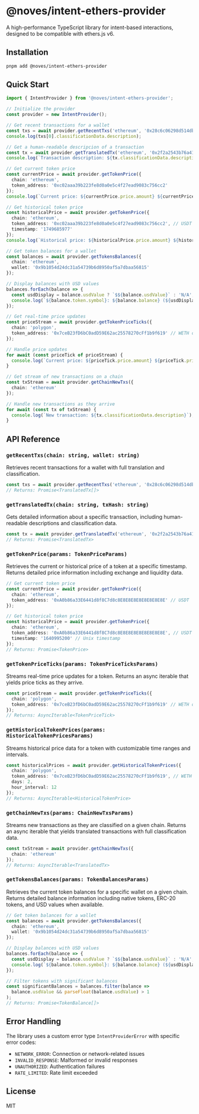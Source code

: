 # @noves/intent-ethers-provider

A high-performance TypeScript library for intent-based interactions, designed to be compatible with ethers.js v6.


## Installation

```bash
pnpm add @noves/intent-ethers-provider
```

## Quick Start

```typescript
import { IntentProvider } from '@noves/intent-ethers-provider';

// Initialize the provider
const provider = new IntentProvider();

// Get recent transactions for a wallet
const txs = await provider.getRecentTxs('ethereum', '0x28c6c06298d514db089934071355e5743bf21d60');
console.log(txs[0].classificationData.description);

// Get a human-readable descripcion of a transaction
const tx = await provider.getTranslatedTx('ethereum', '0x2f2a2543b76a4166549f7aab2e75bef0aefc5b0f');
console.log(`Transaction description: ${tx.classificationData.description}`);

// Get current token price
const currentPrice = await provider.getTokenPrice({
  chain: 'ethereum',
  token_address: '0xc02aaa39b223fe8d0a0e5c4f27ead9083c756cc2'
});
console.log(`Current price: ${currentPrice.price.amount} ${currentPrice.price.currency}`);

// Get historical token price
const historicalPrice = await provider.getTokenPrice({
  chain: 'ethereum',
  token_address: '0xc02aaa39b223fe8d0a0e5c4f27ead9083c756cc2', // USDT
  timestamp: '1749685977'
});
console.log(`Historical price: ${historicalPrice.price.amount} ${historicalPrice.price.currency}`);

// Get token balances for a wallet
const balances = await provider.getTokensBalances({
  chain: 'ethereum',
  wallet: '0x9b1054d24dc31a54739b6d8950af5a7dbaa56815'
});

// Display balances with USD values
balances.forEach(balance => {
  const usdDisplay = balance.usdValue ? `$${balance.usdValue}` : 'N/A';
  console.log(`${balance.token.symbol}: ${balance.balance} (${usdDisplay})`);
});

// Get real-time price updates
const priceStream = await provider.getTokenPriceTicks({
  chain: 'polygon',
  token_address: '0x7ceB23fD6bC0adD59E62ac25578270cFf1b9f619' // WETH on Polygon
});

// Handle price updates
for await (const priceTick of priceStream) {
  console.log(`Current price: ${priceTick.price.amount} ${priceTick.price.currency}`);
}

// Get stream of new transactions on a chain
const txStream = await provider.getChainNewTxs({
  chain: 'ethereum'
});

// Handle new transactions as they arrive
for await (const tx of txStream) {
  console.log(`New transaction: ${tx.classificationData.description}`);
}
```

## API Reference

### `getRecentTxs(chain: string, wallet: string)`
Retrieves recent transactions for a wallet with full translation and classification.

```typescript
const txs = await provider.getRecentTxs('ethereum', '0x28c6c06298d514db089934071355e5743bf21d60');
// Returns: Promise<TranslatedTx[]>
```

### `getTranslatedTx(chain: string, txHash: string)`
Gets detailed information about a specific transaction, including human-readable descriptions and classification data.

```typescript
const tx = await provider.getTranslatedTx('ethereum', '0x2f2a2543b76a4166549f7aab2e75bef0aefc5b0f');
// Returns: Promise<TranslatedTx>
```

### `getTokenPrice(params: TokenPriceParams)`
Retrieves the current or historical price of a token at a specific timestamp. Returns detailed price information including exchange and liquidity data.

```typescript
// Get current token price
const currentPrice = await provider.getTokenPrice({
  chain: 'ethereum',
  token_address: '0xA0b86a33E6441d8f8C7d8c8E8E8E8E8E8E8E8E8E' // USDT
});

// Get historical token price
const historicalPrice = await provider.getTokenPrice({
  chain: 'ethereum',
  token_address: '0xA0b86a33E6441d8f8C7d8c8E8E8E8E8E8E8E8E8E', // USDT
  timestamp: '1640995200' // Unix timestamp
});
// Returns: Promise<TokenPrice>
```

### `getTokenPriceTicks(params: TokenPriceTicksParams)`
Streams real-time price updates for a token. Returns an async iterable that yields price ticks as they arrive.

```typescript
const priceStream = await provider.getTokenPriceTicks({
  chain: 'polygon',
  token_address: '0x7ceB23fD6bC0adD59E62ac25578270cFf1b9f619' // WETH on Polygon
});
// Returns: AsyncIterable<TokenPriceTick>
```

### `getHistoricalTokenPrices(params: HistoricalTokenPricesParams)`
Streams historical price data for a token with customizable time ranges and intervals.

```typescript
const historicalPrices = await provider.getHistoricalTokenPrices({
  chain: 'polygon',
  token_address: '0x7ceB23fD6bC0adD59E62ac25578270cFf1b9f619', // WETH on Polygon
  days: 2,
  hour_interval: 12
});
// Returns: AsyncIterable<HistoricalTokenPrice>
```

### `getChainNewTxs(params: ChainNewTxsParams)`
Streams new transactions as they are classified on a given chain. Returns an async iterable that yields translated transactions with full classification data.

```typescript
const txStream = await provider.getChainNewTxs({
  chain: 'ethereum'
});
// Returns: AsyncIterable<TranslatedTx>
```

### `getTokensBalances(params: TokenBalancesParams)`
Retrieves the current token balances for a specific wallet on a given chain. Returns detailed balance information including native tokens, ERC-20 tokens, and USD values when available.

```typescript
// Get token balances for a wallet
const balances = await provider.getTokensBalances({
  chain: 'ethereum',
  wallet: '0x9b1054d24dc31a54739b6d8950af5a7dbaa56815'
});

// Display balances with USD values
balances.forEach(balance => {
  const usdDisplay = balance.usdValue ? `$${balance.usdValue}` : 'N/A';
  console.log(`${balance.token.symbol}: ${balance.balance} (${usdDisplay})`);
});

// Filter tokens with significant balances
const significantBalances = balances.filter(balance => 
  balance.usdValue && parseFloat(balance.usdValue) > 1
);
// Returns: Promise<TokenBalance[]>
```

## Error Handling

The library uses a custom error type `IntentProviderError` with specific error codes:
- `NETWORK_ERROR`: Connection or network-related issues
- `INVALID_RESPONSE`: Malformed or invalid responses
- `UNAUTHORIZED`: Authentication failures
- `RATE_LIMITED`: Rate limit exceeded

## License

MIT